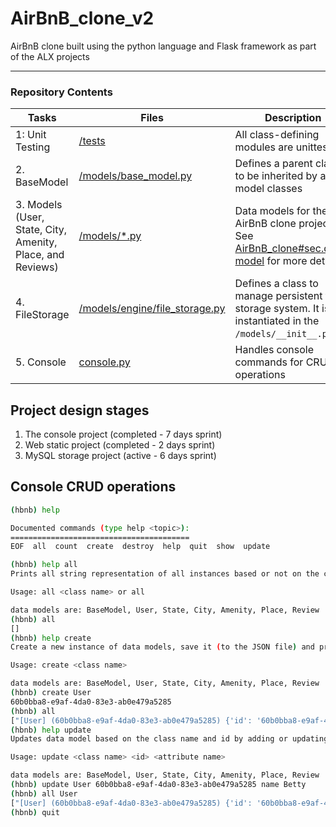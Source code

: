 # AirBnB_clone_v2

AirBnB clone built using the python language and Flask framework as part of the ALX projects

---

### Repository Contents

| Tasks | Files | Description |
| ----- | ----- | ------ |
| 1: Unit Testing | [/tests](https://github.com/allisonOge/AirBnB_clone_v2/tree/dev/tests) | All class-defining modules are unittested |
| 2. BaseModel | [/models/base_model.py](https://github.com/allisonOge/AirBnB_clone_v2/blob/dev/models/base_model.py) | Defines a parent class to be inherited by all model classes|
| 3. Models (User, State, City, Amenity, Place, and Reviews) | [/models/*.py](https://github.com/allisonOge/AirBnB_clone_v2/blob/dev/models/) | Data models for the AirBnB clone project. See [AirBnB_clone#sec.data-model](https://github.com/AllisonOge/AirBnB_clone/tree/main#data-model) for more details |
| 4. FileStorage | [/models/engine/file_storage.py](https://github.com/allisonOge/AirBnB_clone_v2/blob/dev/models/engine/file_storage.py) | Defines a class to manage persistent file storage system. It is instantiated in the `/models/__init__.py` file |
| 5. Console | [console.py](https://github.com/allisonOge/AirBnB_clone_v2/blob/dev/console.py) | Handles console commands for CRUD operations |

## Project design stages

1. The console project (completed - 7 days sprint)
2. Web static project (completed - 2 days sprint)
3. MySQL storage project (active - 6 days sprint)

## Console CRUD operations

```bash
(hbnb) help

Documented commands (type help <topic>):
========================================
EOF  all  count  create  destroy  help  quit  show  update

(hbnb) help all
Prints all string representation of all instances based or not on the class name

Usage: all <class name> or all

data models are: BaseModel, User, State, City, Amenity, Place, Review
(hbnb) all
[]
(hbnb) help create
Create a new instance of data models, save it (to the JSON file) and print the id

Usage: create <class name>

data models are: BaseModel, User, State, City, Amenity, Place, Review
(hbnb) create User
60b0bba8-e9af-4da0-83e3-ab0e479a5285
(hbnb) all
["[User] (60b0bba8-e9af-4da0-83e3-ab0e479a5285) {'id': '60b0bba8-e9af-4da0-83e3-ab0e479a5285', 'created_at': datetime.datetime(2023, 8, 20, 9, 12, 59, 700603), 'updated_at': datetime.datetime(2023, 8, 20, 9, 12, 59, 700623)}"]
(hbnb) help update
Updates data model based on the class name and id by adding or updating attribute

Usage: update <class name> <id> <attribute name> 

data models are: BaseModel, User, State, City, Amenity, Place, Review
(hbnb) update User 60b0bba8-e9af-4da0-83e3-ab0e479a5285 name Betty
(hbnb) all User
["[User] (60b0bba8-e9af-4da0-83e3-ab0e479a5285) {'id': '60b0bba8-e9af-4da0-83e3-ab0e479a5285', 'created_at': datetime.datetime(2023, 8, 20, 9, 12, 59, 700603), 'updated_at': datetime.datetime(2023, 8, 20, 9, 12, 59, 700623), 'name': 'Betty'}"]
(hbnb) quit
```